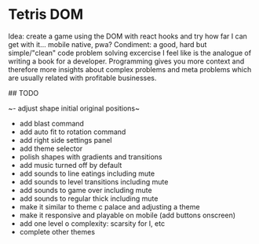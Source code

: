 # Tetris DOM

Idea: create a game using the DOM with react hooks and try how far I can get with it... mobile native, pwa?
Condiment: a good, hard but simple/"clean" code problem solving excercise
I feel like is the analogue of writing a book for a developer. Programming gives you more context and therefore more insights about complex problems and meta problems which are usually related with profitable businesses.

## TODO

~- adjust shape initial original positions~

- add blast command
- add auto fit to rotation command
- add right side settings panel
- add theme selector
- polish shapes with gradients and transitions
- add music turned off by default
- add sounds to line eatings including mute
- add sounds to level transitions including mute
- add sounds to game over including mute
- add sounds to regular thick including mute
- make it similar to theme c palace and adjusting a theme
- make it responsive and playable on mobile (add buttons onscreen)
- add one level o complexity: scarsity for I, etc
- complete other themes
